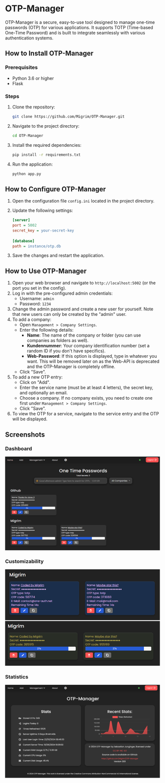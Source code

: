 # OTP-Manager

OTP-Manager is a secure, easy-to-use tool designed to manage one-time passwords (OTP) for various applications. It supports TOTP (Time-based One-Time Password) and is built to integrate seamlessly with various authentication systems.

## How to Install OTP-Manager

### Prerequisites

- Python 3.6 or higher
- Flask

### Steps

1. Clone the repository:
    ```bash
    git clone https://github.com/Migrim/OTP-Manager.git
    ```
2. Navigate to the project directory:
    ```bash
    cd OTP-Manager
    ```
3. Install the required dependencies:
    ```bash
    pip install -r requirements.txt
    ```
4. Run the application:
    ```bash
    python app.py
    ```

## How to Configure OTP-Manager

1. Open the configuration file `config.ini` located in the project directory.
2. Update the following settings:

    ```ini
    [server]
    port = 5002
    secret_key = your-secret-key

    [database]
    path = instance/otp.db
    ```

3. Save the changes and restart the application.

## How to Use OTP-Manager

1. Open your web browser and navigate to `http://localhost:5002` (or the port you set in the config).
2. Log in with the pre-configured admin credentials:
    - Username: `admin`
    - Password: `1234`
3. Change the admin password and create a new user for yourself. Note that new users can only be created by the "admin" user.
4. To add a company:
    - Open `Management > Company Settings`.
    - Enter the following details:
        - **Name**: The name of the company or folder (you can use companies as folders as well).
        - **Kundennummer**: Your company identification number (set a random ID if you don't have specifics).
        - **Web-Password**: If this option is displayed, type in whatever you want. This will be removed later on as the Web-API is deprecated and the OTP-Manager is completely offline.
    - Click "Save".
5. To add a new OTP entry:
    - Click on "Add".
    - Enter the service name (must be at least 4 letters), the secret key, and optionally an email.
    - Choose a company. If no company exists, you need to create one first under `Management > Company Settings`.
    - Click "Save".
6. To view the OTP for a service, navigate to the service entry and the OTP will be displayed.

## Screenshots

### Dashboard

![Dashboard](https://github.com/Migrim/OTP-Manager/blob/main/Static/images/Dashboard.png?raw=true)

### Customizability

![Custom 1](https://github.com/Migrim/OTP-Manager/blob/main/Static/images/Custom%20%231.png?raw=true)
![Custom 2](https://github.com/Migrim/OTP-Manager/blob/main/Static/images/Custom%20%232.png?raw=true)

### Statistics

![Stats](https://github.com/Migrim/OTP-Manager/blob/main/Static/images/Stats.png?raw=true)
